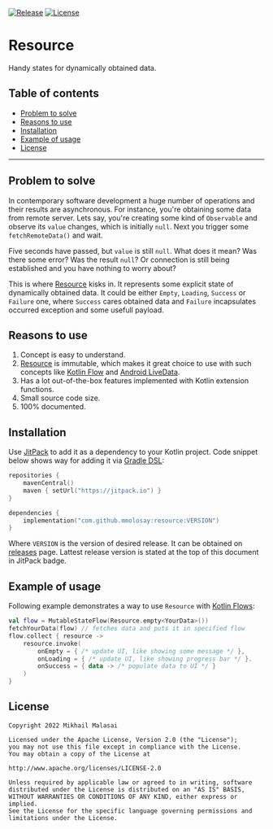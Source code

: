 [![Release](https://jitpack.io/v/mmolosay/resource.svg)](https://jitpack.io/#mmolosay/resource)
[![License](https://img.shields.io/badge/license-Apache%20License%202.0-blue.svg?style=flat)](https://www.apache.org/licenses/LICENSE-2.0)

# Resource
Handy states for dynamically obtained data.

## Table of contents
* [Problem to solve](#problem-to-solve)
* [Reasons to use](#reasons-to-use)
* [Installation](#installation)
* [Example of usage](#example-of-usage)
* [License](#license)

------

## Problem to solve
In contemporary software development a huge number of operations and their results are asynchronous.
For instance, you're obtaining some data from remote server. Lets say, you're creating some kind of `Observable` and observe its `value` changes, which is initially `null`. Next you trigger some `fetchRemoteData()` and wait.

Five seconds have passed, but `value` is still `null`. What does it mean? Was there some error? Was the result `null`? Or connection is still being established and you have nothing to worry about?

This is where [Resource](/src/main/kotlin/com.mmolosay/resource/Resource.kt) kisks in.
It represents some explicit state of dynamically obtained data. It could be either `Empty`, `Loading`, `Success` or `Failure` one, where `Success` cares obtained data and `Failure` incapsulates occurred exception and some usefull payload.

## Reasons to use
1. Concept is easy to understand.
2. [Resource](/src/main/kotlin/com/mmolosay/resource/Resource.kt) is immutable, which makes it great choice to use with such concepts like [Kotlin Flow](https://kotlin.github.io/kotlinx.coroutines/kotlinx-coroutines-core/kotlinx.coroutines.flow/-flow/) and [Android LiveData](https://developer.android.com/reference/androidx/lifecycle/LiveData).
3. Has a lot out-of-the-box features implemented with Kotlin extension functions.
3. Small source code size.
4. 100% documented.

## Installation
Use [JitPack](https://www.jitpack.io) to add it as a dependency to your Kotlin project.
Code snippet below shows way for adding it via [Gradle DSL](https://docs.gradle.org/current/userguide/kotlin_dsl.html):
```kotlin
repositories {
    mavenCentral()
    maven { setUrl("https://jitpack.io") }
}

dependencies {
    implementation("com.github.mmolosay:resource:VERSION")
}
```
Where `VERSION` is the version of desired release. It can be obtained on [releases](https://github.com/mmolosay/Resource/releases) page. Lattest release version is stated at the top of this document in JitPack badge.

## Example of usage
Following example demonstrates a way to use `Resource` with [Kotlin Flows](https://kotlin.github.io/kotlinx.coroutines/kotlinx-coroutines-core/kotlinx.coroutines.flow/-flow/):
```kotlin
val flow = MutableStateFlow(Resource.empty<YourData>())
fetchYourData(flow) // fetches data and puts it in specified flow
flow.collect { resource ->
    resource.invoke(
        onEmpty = { /* update UI, like showing some message */ },
        onLoading = { /* update UI, like showing progress bar */ }. 
        onSuccess = { data -> /* populate data to UI */ }
    )
}
```

## License
```text
Copyright 2022 Mikhail Malasai

Licensed under the Apache License, Version 2.0 (the "License");
you may not use this file except in compliance with the License.
You may obtain a copy of the License at

http://www.apache.org/licenses/LICENSE-2.0

Unless required by applicable law or agreed to in writing, software
distributed under the License is distributed on an "AS IS" BASIS,
WITHOUT WARRANTIES OR CONDITIONS OF ANY KIND, either express or implied.
See the License for the specific language governing permissions and
limitations under the License.
```

